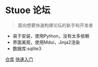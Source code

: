 

# Stuoe 论坛

> 面向想要快速构建论坛的新手和开发者

* 易于安装，使用Python，没有太多依赖
* 界面美观，使用Mdui，Jinja2渲染
* 数据库:sqlite3

[仓库](https://github.com/stuoe/stuoe.git)
[快速入门](/readme)